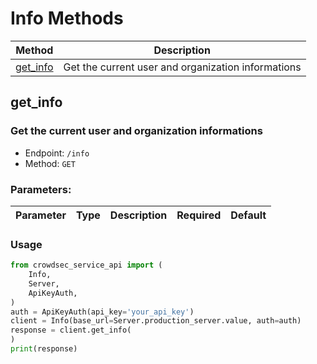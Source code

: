 

# Info Methods
| Method | Description |
| ------ | ----------- |
| [get_info](#get_info) | Get the current user and organization informations |

## **get_info**
### Get the current user and organization informations 
- Endpoint: `/info`
- Method: `GET`

### Parameters:
| Parameter | Type | Description | Required | Default |
| --------- | ---- | ----------- | -------- | ------- |
### Usage

```python
from crowdsec_service_api import (
    Info,
    Server,
    ApiKeyAuth,
)
auth = ApiKeyAuth(api_key='your_api_key')
client = Info(base_url=Server.production_server.value, auth=auth)
response = client.get_info(
)
print(response)
```

